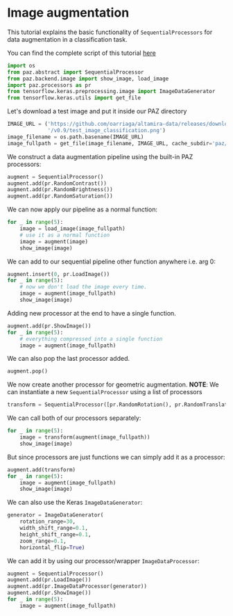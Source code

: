 # Image augmentation

This tutorial explains the basic functionality of ``SequentialProcessors`` for data augmentation in a classification task.

You can find the complete script of this tutorial [here](paz/examples/tutorials/image_augmentation.py)

``` python
import os
from paz.abstract import SequentialProcessor
from paz.backend.image import show_image, load_image
import paz.processors as pr
from tensorflow.keras.preprocessing.image import ImageDataGenerator
from tensorflow.keras.utils import get_file
```

Let's download a test image and put it inside our PAZ directory
``` python
IMAGE_URL = ('https://github.com/oarriaga/altamira-data/releases/download'
             '/v0.9/test_image_classification.png')
image_filename = os.path.basename(IMAGE_URL)
image_fullpath = get_file(image_filename, IMAGE_URL, cache_subdir='paz/data')
```

We construct a data augmentation pipeline using the built-in PAZ processors:
``` python
augment = SequentialProcessor()
augment.add(pr.RandomContrast())
augment.add(pr.RandomBrightness())
augment.add(pr.RandomSaturation())
```

We can now apply our pipeline as a normal function:
``` python
for _ in range(5):
    image = load_image(image_fullpath)
    # use it as a normal function
    image = augment(image)
    show_image(image)
```

We can add to our sequential pipeline other function anywhere i.e. arg 0:
``` python
augment.insert(0, pr.LoadImage())
for _ in range(5):
    # now we don't load the image every time.
    image = augment(image_fullpath)
    show_image(image)
```

Adding new processor at the end to have a single function.
``` python
augment.add(pr.ShowImage())
for _ in range(5):
    # everything compressed into a single function
    image = augment(image_fullpath)
```

We can also pop the last processor added.
``` python
augment.pop()
```

We now create another processor for geometric augmentation.
**NOTE**: We can instantiate a new ``SequentialProcessor`` using a list of processors
``` python
transform = SequentialProcessor([pr.RandomRotation(), pr.RandomTranslation()])
```

We can call both of our processors separately:
``` python
for _ in range(5):
    image = transform(augment(image_fullpath))
    show_image(image)
```

But since processors are just functions we can simply add it as a processor:
``` python
augment.add(transform)
for _ in range(5):
    image = augment(image_fullpath)
    show_image(image)
```

We can also use the Keras ``ImageDataGenerator``:
``` python
generator = ImageDataGenerator(
    rotation_range=30,
    width_shift_range=0.1,
    height_shift_range=0.1,
    zoom_range=0.1,
    horizontal_flip=True)
```

We can add it by using our processor/wrapper ``ImageDataProcessor``:
``` python
augment = SequentialProcessor()
augment.add(pr.LoadImage())
augment.add(pr.ImageDataProcessor(generator))
augment.add(pr.ShowImage())
for _ in range(5):
    image = augment(image_fullpath)
```
